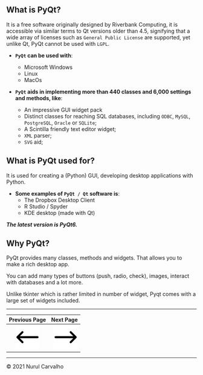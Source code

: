 ## What is PyQt?

It is a free software originally designed by Riverbank Computing, it is accessible via similar terms to Qt versions older than 4.5, signifying that a wide array of licenses such as `General Public License` are supported, yet unlike Qt, PyQt cannot be used with `LGPL`.

- **`PyQt` can be used with**:
  - Microsoft Windows
  - Linux
  - MacOs


- **`PyQt` aids in implementing more than 440 classes and 6,000 settings and methods, like**:
  - An impressive GUI widget pack
  - Distinct classes for reaching SQL databases, including `ODBC`, `MySQL`, `PostgreSQL`, `Oracle` or `SQLite`;
  - A Scintilla friendly text editor widget;
  - `XML` parser;
  - `SVG` aid;

## What is PyQt used for?

It is used for creating a (Python) GUI, developing desktop applications with Python.

- **Some examples of `PyQt / Qt` software is**:
  - The Dropbox Desktop Client
  - R Studio / Spyder
  - KDE desktop (made with Qt)

**_The latest version is PyQt6._**

## Why PyQt?

PyQt provides many classes, methods and widgets. That allows you to make a rich desktop app.

You can add many types of buttons (push, radio, check), images, interact with databases and a lot more.

Unlike tkinter which is rather limited in number of widget, Pyqt comes with a large set of widgets included.

---

| Previous Page | Next Page |
| :---: | ---: |
| [![previous-page](../img/previous.png "previous")](/) | [![next-page](../img/next.png "next")](/) |

---

&copy; 2021 Nurul Carvalho
